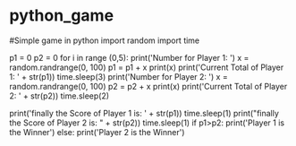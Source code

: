 # python_game
#Simple game in python
import random
import time

p1 = 0
p2 = 0
for i in range (0,5):
    print('Number for Player 1: ')
    x = random.randrange(0, 100)
    p1 = p1 + x
    print(x)
    print('Current Total of Player 1: ' + str(p1))
    time.sleep(3)
    print('Number for Player 2: ')
    x = random.randrange(0, 100)
    p2 = p2 + x
    print(x)
    print('Current Total of Player 2: ' + str(p2))
    time.sleep(2)


print('finally the Score of Player 1 is: ' + str(p1))
time.sleep(1)
print("finally the Score of Player 2 is: " + str(p2))
time.sleep(1)
if p1>p2:
    print('Player 1 is the Winner')
else:
    print('Player 2 is the Winner')
